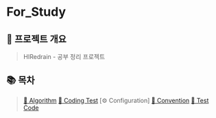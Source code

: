 # For_Study

## 📌 프로젝트 개요
> HIRedrain - 공부 정리 프로젝트

## 📚 목차
> [🧠 Algorithm](https://github.com/HIRedrain/For_Study/tree/main/src/main/kotlin/for_study/algorithm)
> [🎯 Coding Test](https://github.com/HIRedrain/For_Study/tree/main/src/main/kotlin/for_study/coding_test)
> [⚙️ Configuration]
> [📄 Convention](https://github.com/HIRedrain/For_Study/blob/main/Convention.txt)
> [🧪 Test Code](https://github.com/HIRedrain/For_Study/tree/main/src/test/kotlin/for_study)



